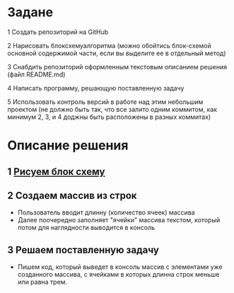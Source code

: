 # Задане
1 Создать репозиторий на GitHub

2 Нарисовать блоксхемуалгоритма (можно обойтись блок-схемой основной содержимой части, если вы выделите ее в отдельный метод)

3 Снабдить репозиторий оформленным текстовым описанием решения (файл README.md)

4 Написать программу, решающую поставленную задачу

5 Использовать контроль версий в работе над этим небольшим проектом (не должно быть так, что все залито одним коммитом, как минимум 2, 3, и 4 доджны быть расположены в разных коммитах)

# Описание решения
## 1 [Рисуем блок схему](https://app.diagrams.net/) 

## 2 Создаем массив из строк

+ Пользователь вводит длинну (количество ячеек) массива
+ Далее поочередно заполняет "ячейки" массива текстом, который потом для наглядности выводится в консоль

## 3 Решаем поставленную задачу

+ Пишем код, который выведет в консоль массив с элементами уже созданного массива, с ячейками в которых длинна строк меньше или равна трем.